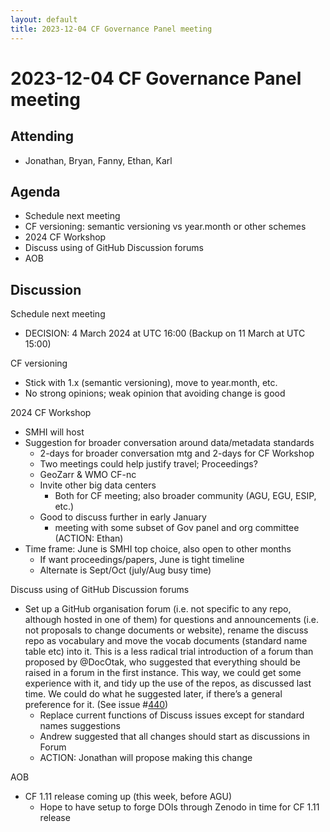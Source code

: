 ```yaml
---
layout: default
title: 2023-12-04 CF Governance Panel meeting
---
```

# 2023-12-04 CF Governance Panel meeting

## Attending
* Jonathan, Bryan, Fanny, Ethan, Karl

## Agenda
* Schedule next meeting
* CF versioning: semantic versioning vs year.month or other schemes
* 2024 CF Workshop
* Discuss using of GitHub Discussion forums
* AOB

## Discussion
Schedule next meeting
* DECISION: 4 March 2024 at UTC 16:00 (Backup on 11 March at UTC 15:00)

CF versioning
* Stick with 1.x (semantic versioning), move to year.month, etc.
*  No strong opinions; weak opinion that avoiding change is good

2024 CF Workshop
* SMHI will host
* Suggestion for broader conversation around data/metadata standards
  * 2-days for broader conversation mtg and 2-days for CF Workshop
  * Two meetings could help justify travel; Proceedings?
  * GeoZarr & WMO CF-nc
  * Invite other big data centers
    * Both for CF meeting; also broader community (AGU, EGU, ESIP, etc.)
  * Good to discuss further in early January
    * meeting with some subset of Gov panel and org committee (ACTION: Ethan)
* Time frame: June is SMHI top choice, also open to other months
  * If want proceedings/papers, June is tight timeline
  * Alternate is Sept/Oct  (july/Aug busy time)

Discuss using of GitHub Discussion forums
* Set up a GitHub organisation forum (i.e. not specific to any repo, although hosted in one of them) for questions and announcements (i.e. not proposals to change documents or website), rename the discuss repo as vocabulary and move the vocab documents (standard name table etc) into it.
  This is a less radical trial introduction of a forum than proposed by @DocOtak, who suggested that everything should be raised in a forum in the first instance.
  This way, we could get some experience with it, and tidy up the use of the repos, as discussed last time.
  We could do what he suggested later, if there’s a general preference for it. (See issue #[440](https://github.com/cf-convention/cf-conventions/issues/440))
  * Replace current functions of Discuss issues except for standard names suggestions
  * Andrew suggested that all changes should start as discussions in Forum
  * ACTION: Jonathan will propose making this change

AOB
* CF 1.11 release coming up (this week, before AGU)
  * Hope to have setup to forge DOIs through Zenodo in time for CF 1.11 release
